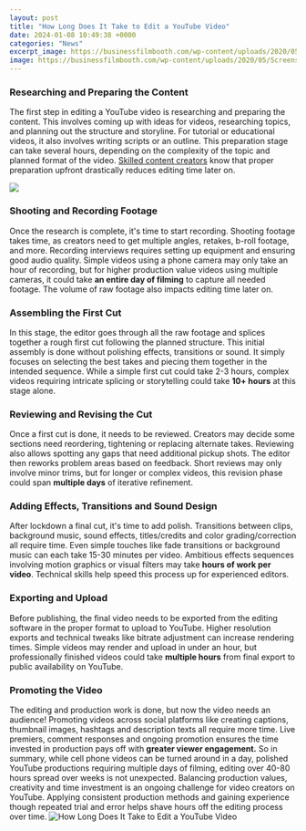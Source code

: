 ```yaml
---
layout: post
title: "How Long Does It Take to Edit a YouTube Video"
date: 2024-01-08 10:49:38 +0000
categories: "News"
excerpt_image: https://businessfilmbooth.com/wp-content/uploads/2020/05/Screenshot-2020-07-08-at-14.45.31.png
image: https://businessfilmbooth.com/wp-content/uploads/2020/05/Screenshot-2020-07-08-at-14.45.31.png
---
```


### Researching and Preparing the Content
The first step in editing a YouTube video is researching and preparing the content. This involves coming up with ideas for videos, researching topics, and planning out the structure and storyline. For tutorial or educational videos, it also involves writing scripts or an outline. This preparation stage can take several hours, depending on the complexity of the topic and planned format of the video. [Skilled content creators](https://fistore.mysenprints.com/collection/aldinger) know that proper preparation upfront drastically reduces editing time later on.

![](https://demotix.com/wp-content/uploads/2020/09/How-To-Edit-YouTube-Videos-Like-a-Pro-768x432.jpg)
### Shooting and Recording Footage
Once the research is complete, it's time to start recording. Shooting footage takes time, as creators need to get multiple angles, retakes, b-roll footage, and more. Recording interviews requires setting up equipment and ensuring good audio quality. Simple videos using a phone camera may only take an hour of recording, but for higher production value videos using multiple cameras, it could take **an entire day of filming** to capture all needed footage. The volume of raw footage also impacts editing time later on.
### Assembling the First Cut
In this stage, the editor goes through all the raw footage and splices together a rough first cut following the planned structure. This initial assembly is done without polishing effects, transitions or sound. It simply focuses on selecting the best takes and piecing them together in the intended sequence. While a simple first cut could take 2-3 hours, complex videos requiring intricate splicing or storytelling could take **10+ hours** at this stage alone.
### Reviewing and Revising the Cut
Once a first cut is done, it needs to be reviewed. Creators may decide some sections need reordering, tightening or replacing alternate takes. Reviewing also allows spotting any gaps that need additional pickup shots. The editor then reworks problem areas based on feedback. Short reviews may only involve minor trims, but for longer or complex videos, this revision phase could span **multiple days** of iterative refinement.
### Adding Effects, Transitions and Sound Design
After lockdown a final cut, it's time to add polish. Transitions between clips, background music, sound effects, titles/credits and color grading/correction all require time. Even simple touches like fade transitions or background music can each take 15-30 minutes per video. Ambitious effects sequences involving motion graphics or visual filters may take **hours of work per video**. Technical skills help speed this process up for experienced editors.
### Exporting and Upload 
Before publishing, the final video needs to be exported from the editing software in the proper format to upload to YouTube. Higher resolution exports and technical tweaks like bitrate adjustment can increase rendering times. Simple videos may render and upload in under an hour, but professionally finished videos could take **multiple hours** from final export to public availability on YouTube. 
### Promoting the Video
The editing and production work is done, but now the video needs an audience! Promoting videos across social platforms like creating captions, thumbnail images, hashtags and description texts all require more time. Live premiers, comment responses and ongoing promotion ensures the time invested in production pays off with **greater viewer engagement.**
So in summary, while cell phone videos can be turned around in a day, polished YouTube productions requiring multiple days of filming, editing over 40-80 hours spread over weeks is not unexpected. Balancing production values, creativity and time investment is an ongoing challenge for video creators on YouTube. Applying consistent production methods and gaining experience though repeated trial and error helps shave hours off the editing process over time.
![How Long Does It Take to Edit a YouTube Video](https://businessfilmbooth.com/wp-content/uploads/2020/05/Screenshot-2020-07-08-at-14.45.31.png)